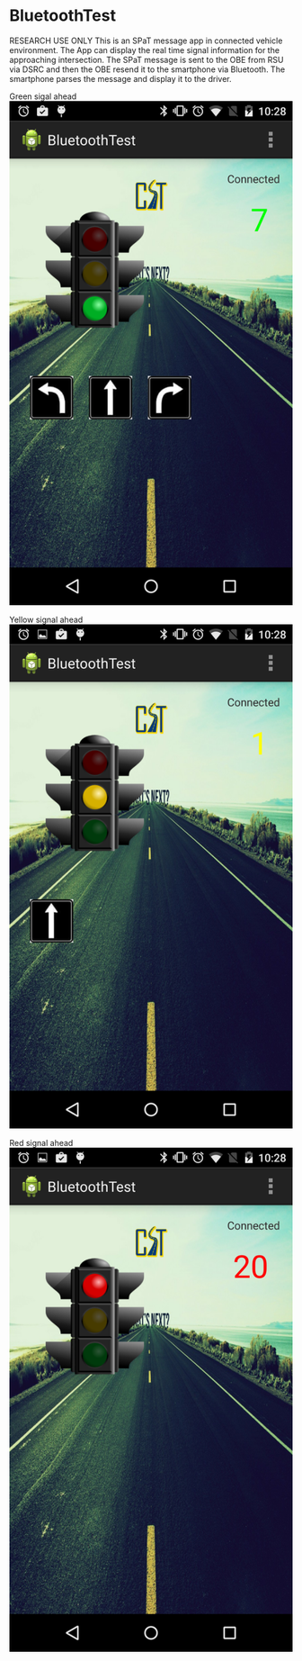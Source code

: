 # BluetoothTest
RESEARCH USE ONLY
This is an SPaT message app in connected vehicle environment. 
The App can display the real time signal information for the approaching intersection. 
The SPaT message is sent to the OBE from RSU via DSRC and then the OBE resend it to the smartphone via Bluetooth. 
The smartphone parses the message and display it to the driver.



Green sigal ahead 
![alt tag](https://github.com/aaronke/BluetoothTest/blob/master/screenshots/1.png)

Yellow signal ahead
![alt tag](https://github.com/aaronke/BluetoothTest/blob/master/screenshots/2.png)

Red signal ahead
![alt tag](https://github.com/aaronke/BluetoothTest/blob/master/screenshots/3.png)

